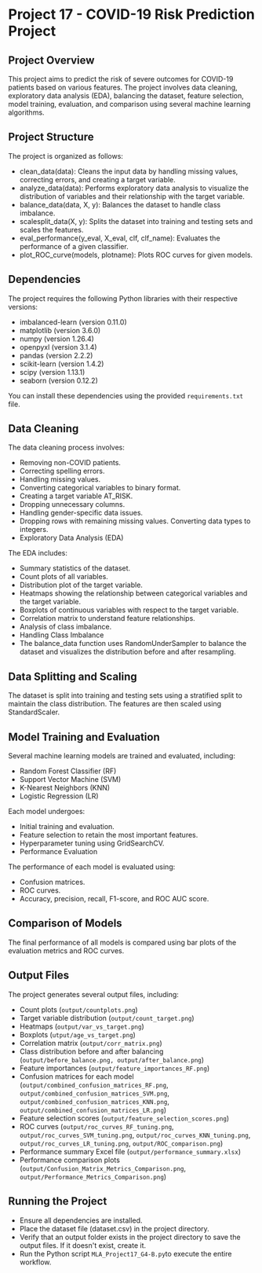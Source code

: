 # Project 17 - COVID-19 Risk Prediction Project
## Project Overview
This project aims to predict the risk of severe outcomes for COVID-19 patients based on various features. The project involves data cleaning, exploratory data analysis (EDA), balancing the dataset, feature selection, model training, evaluation, and comparison using several machine learning algorithms.

## Project Structure
The project is organized as follows:
- clean_data(data): Cleans the input data by handling missing values, correcting errors, and creating a target variable.
- analyze_data(data): Performs exploratory data analysis to visualize the distribution of variables and their relationship with the target variable.
- balance_data(data, X, y): Balances the dataset to handle class imbalance.
- scalesplit_data(X, y): Splits the dataset into training and testing sets and scales the features.
- eval_performance(y_eval, X_eval, clf, clf_name): Evaluates the performance of a given classifier.
- plot_ROC_curve(models, plotname): Plots ROC curves for given models.

## Dependencies
The project requires the following Python libraries with their respective versions:
- imbalanced-learn (version 0.11.0)
- matplotlib (version 3.6.0)
- numpy (version 1.26.4)
- openpyxl (version 3.1.4)
- pandas (version 2.2.2)
- scikit-learn (version 1.4.2)
- scipy (version 1.13.1)
- seaborn (version 0.12.2)

You can install these dependencies using the provided `requirements.txt` file.

## Data Cleaning
The data cleaning process involves:
- Removing non-COVID patients.
- Correcting spelling errors.
- Handling missing values.
- Converting categorical variables to binary format.
- Creating a target variable AT_RISK.
- Dropping unnecessary columns.
- Handling gender-specific data issues.
- Dropping rows with remaining missing values.
 Converting data types to integers.
- Exploratory Data Analysis (EDA)

The EDA includes:
- Summary statistics of the dataset.
- Count plots of all variables.
- Distribution plot of the target variable.
- Heatmaps showing the relationship between categorical variables and the target variable.
- Boxplots of continuous variables with respect to the target variable.
- Correlation matrix to understand feature relationships.
- Analysis of class imbalance.
- Handling Class Imbalance
- The balance_data function uses RandomUnderSampler to balance the dataset and visualizes the distribution before and after resampling.

## Data Splitting and Scaling
The dataset is split into training and testing sets using a stratified split to maintain the class distribution. The features are then scaled using StandardScaler.

## Model Training and Evaluation
Several machine learning models are trained and evaluated, including:
- Random Forest Classifier (RF)
- Support Vector Machine (SVM)
- K-Nearest Neighbors (KNN)
- Logistic Regression (LR)

Each model undergoes:
- Initial training and evaluation.
- Feature selection to retain the most important features.
- Hyperparameter tuning using GridSearchCV.
- Performance Evaluation

The performance of each model is evaluated using:
- Confusion matrices.
- ROC curves.
- Accuracy, precision, recall, F1-score, and ROC AUC score.

## Comparison of Models
The final performance of all models is compared using bar plots of the evaluation metrics and ROC curves.

## Output Files
The project generates several output files, including:
- Count plots (`output/countplots.png`)
- Target variable distribution (`output/count_target.png`)
- Heatmaps (`output/var_vs_target.png`)
- Boxplots (`utput/age_vs_target.png`)
- Correlation matrix (`output/corr_matrix.png`)
- Class distribution before and after balancing (`output/before_balance.png, output/after_balance.png`)
- Feature importances (`output/feature_importances_RF.png`)
- Confusion matrices for each model (`output/combined_confusion_matrices_RF.png`, `output/combined_confusion_matrices_SVM.png`, `output/combined_confusion_matrices_KNN.png`, `output/combined_confusion_matrices_LR.png`)
- Feature selection scores (`output/feature_selection_scores.png`)
- ROC curves (`output/roc_curves_RF_tuning.png`, `output/roc_curves_SVM_tuning.png`, `output/roc_curves_KNN_tuning.png`, `output/roc_curves_LR_tuning.png`, `output/ROC_comparison.png`)
- Performance summary Excel file (`output/performance_summary.xlsx`)
- Performance comparison plots (`output/Confusion_Matrix_Metrics_Comparison.png`, `output/Performance_Metrics_Comparison.png`)

## Running the Project
- Ensure all dependencies are installed.
- Place the dataset file (dataset.csv) in the project directory.
- Verify that an output folder exists in the project directory to save the output files. If it doesn't exist, create it.
- Run the Python script `MLA_Project17_G4-B.py`to execute the entire workflow.
